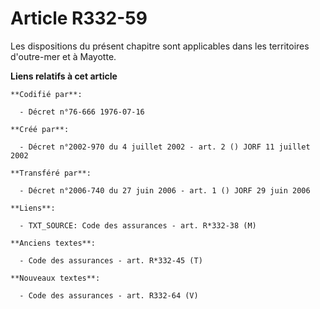 # Article R332-59

Les dispositions du présent chapitre sont applicables dans les territoires d'outre-mer et à Mayotte.

**Liens relatifs à cet article**

	**Codifié par**:

	  - Décret n°76-666 1976-07-16

	**Créé par**:

	  - Décret n°2002-970 du 4 juillet 2002 - art. 2 () JORF 11 juillet 2002

	**Transféré par**:

	  - Décret n°2006-740 du 27 juin 2006 - art. 1 () JORF 29 juin 2006

	**Liens**:

	  - TXT_SOURCE: Code des assurances - art. R*332-38 (M)

	**Anciens textes**:

	  - Code des assurances - art. R*332-45 (T)

	**Nouveaux textes**:

	  - Code des assurances - art. R332-64 (V)
